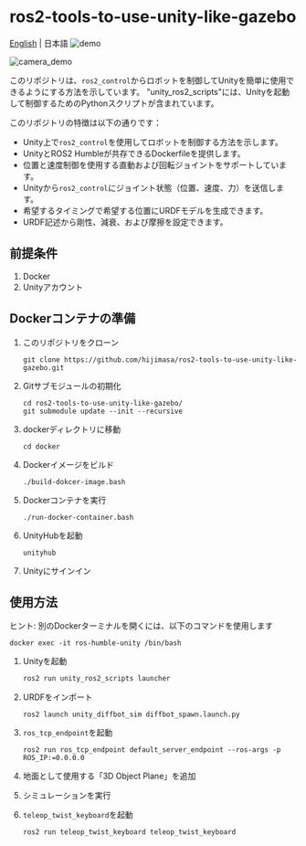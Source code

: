# ros2-tools-to-use-unity-like-gazebo
[English](README.md) | 日本語
![demo](./figs/ros2_unity_demo.gif)

![camera_demo](./figs/unity_camera_demo.gif)

このリポジトリは、`ros2_control`からロボットを制御してUnityを簡単に使用できるようにする方法を示しています。
"unity_ros2_scripts"には、Unityを起動して制御するためのPythonスクリプトが含まれています。

このリポジトリの特徴は以下の通りです：
- Unity上で`ros2_control`を使用してロボットを制御する方法を示します。
- UnityとROS2 Humbleが共存できるDockerfileを提供します。
- 位置と速度制御を使用する直動および回転ジョイントをサポートしています。
- Unityから`ros2_control`にジョイント状態（位置、速度、力）を送信します。
- 希望するタイミングで希望する位置にURDFモデルを生成できます。
- URDF記述から剛性、減衰、および摩擦を設定できます。

## 前提条件
1. Docker
1. Unityアカウント

## Dockerコンテナの準備
1. このリポジトリをクローン
   ```
   git clone https://github.com/hijimasa/ros2-tools-to-use-unity-like-gazebo.git
   ```
2. Gitサブモジュールの初期化
   ```
   cd ros2-tools-to-use-unity-like-gazebo/
   git submodule update --init --recursive
   ```
3. dockerディレクトリに移動
   ```
   cd docker
   ```
4. Dockerイメージをビルド
   ```
   ./build-dokcer-image.bash
   ```
5. Dockerコンテナを実行
   ```
   ./run-docker-container.bash
   ```
6. UnityHubを起動
   ```
   unityhub
   ```
7. Unityにサインイン

## 使用方法

ヒント: 別のDockerターミナルを開くには、以下のコマンドを使用します
```
docker exec -it ros-humble-unity /bin/bash
```

1. Unityを起動
   ```bash
   ros2 run unity_ros2_scripts launcher
   ```

2. URDFをインポート
   ```
   ros2 launch unity_diffbot_sim diffbot_spawn.launch.py
   ```

3. `ros_tcp_endpoint`を起動
   ```
   ros2 run ros_tcp_endpoint default_server_endpoint --ros-args -p ROS_IP:=0.0.0.0
   ```

4. 地面として使用する「3D Object Plane」を追加

5. シミュレーションを実行

6. `teleop_twist_keyboard`を起動
   ```
   ros2 run teleop_twist_keyboard teleop_twist_keyboard
   ```
